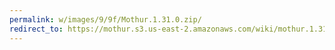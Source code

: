 ```yaml
---
permalink: w/images/9/9f/Mothur.1.31.0.zip/
redirect_to: https://mothur.s3.us-east-2.amazonaws.com/wiki/mothur.1.31.0.zip
---
```


